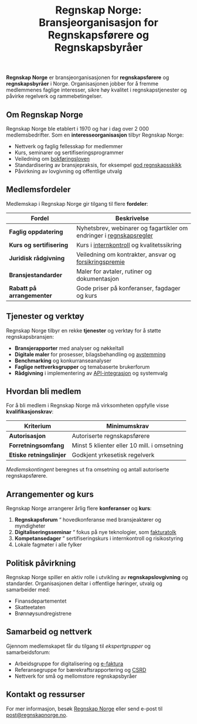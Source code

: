 ﻿---
title: "Regnskap Norge: Bransjeorganisasjon for Regnskapsførere og Regnskapsbyråer"
seoTitle: "Regnskap Norge | Bransjeorganisasjon for regnskapsførere"
description: "Regnskap Norge er bransjeorganisasjonen for regnskapsførere og regnskapsbyråer i Norge. Organisasjonen jobber for å fremme medlemmenes faglige interesser, styrke kvaliteten i regnskapstjenester og påvirke regelverk og rammebetingelser."
summary: "Regnskap Norge er bransjeorganisasjonen for regnskapsførere og regnskapsbyråer i Norge, med kurs, rådgivning og standarder for kvalitet og etterlevelse."
---

**Regnskap Norge** er bransjeorganisasjonen for **regnskapsførere** og **regnskapsbyråer** i Norge. Organisasjonen jobber for å fremme medlemmenes faglige interesser, sikre høy kvalitet i regnskapstjenester og påvirke regelverk og rammebetingelser.

## Om Regnskap Norge

Regnskap Norge ble etablert i 1970 og har i dag over 2 000 medlemsbedrifter. Som en **interesseorganisasjon** tilbyr Regnskap Norge:

* Nettverk og faglig fellesskap for medlemmer
* Kurs, seminarer og sertifiseringsprogrammer
* Veiledning om [bokføringsloven](/blogs/regnskap/hva-er-bokforingsloven "Hva er Bokføringsloven? Komplett Guide til Norsk Bokføringslovgivning")
* Standardisering av bransjepraksis, for eksempel [god regnskapsskikk](/blogs/regnskap/god-regnskapsskikk "God Regnskapsskikk - Prinsipper, Standarder og Beste Praksis i Norge")
* Påvirkning av lovgivning og offentlige utvalg

## Medlemsfordeler

Medlemskap i Regnskap Norge gir tilgang til flere **fordeler**:

| Fordel                  | Beskrivelse                                                                 |
|-------------------------|-----------------------------------------------------------------------------|
| **Faglig oppdatering**  | Nyhetsbrev, webinarer og fagartikler om endringer i [regnskapsregler](/blogs/regnskap/hva-er-regnskap "Hva er Regnskap? En Dybdeanalyse for Norge") |
| **Kurs og sertifisering** | Kurs i [internkontroll](/blogs/regnskap/hva-er-internkontroll "Hva er Internkontroll i Regnskap? Komplett Guide til Internkontrollforskriften") og kvalitetssikring |
| **Juridisk rådgivning** | Veiledning om kontrakter, ansvar og [forsikringspremie](/blogs/regnskap/forsikringspremie "Forsikringspremie - Risikostyring og Beskyttelse") |
| **Bransjestandarder**   | Maler for avtaler, rutiner og dokumentasjon                                |
| **Rabatt på arrangementer** | Gode priser på konferanser, fagdager og kurs                              |

## Tjenester og verktøy

Regnskap Norge tilbyr en rekke **tjenester** og verktøy for å støtte regnskapsbransjen:

* **Bransjerapporter** med analyser og nøkkeltall
* **Digitale maler** for prosesser, bilagsbehandling og [avstemming](/blogs/regnskap/hva-er-avstemming "Hva er Avstemming i Regnskap? Komplett Guide til Regnskapsavstemming")
* **Benchmarking** og konkurranseanalyser
* **Faglige nettverksgrupper** og temabaserte brukerforum
* **Rådgivning** i implementering av [API-integrasjon](/blogs/regnskap/api-integrasjon-automatisering-regnskap "API-integrasjon & Automatisering i Regnskap") og systemvalg

## Hvordan bli medlem

For å bli medlem i Regnskap Norge må virksomheten oppfylle visse **kvalifikasjonskrav**:

| Kriterium             | Minimumskrav                                 |
|-----------------------|----------------------------------------------|
| **Autorisasjon**      | Autoriserte regnskapsførere                  |
| **Forretningsomfang** | Minst 5 klienter eller 10 mill. i omsetning    |
| **Etiske retningslinjer** | Godkjent yrkesetisk regelverk               |

*Medlemskontingent* beregnes ut fra omsetning og antall autoriserte regnskapsførere.

## Arrangementer og kurs

Regnskap Norge arrangerer årlig flere **konferanser** og **kurs**:

1. **Regnskapsforum** “ hovedkonferanse med bransjeaktører og myndigheter  
2. **Digitaliseringsseminar** “ fokus på nye teknologier, som [fakturatolk](/blogs/regnskap/hva-er-fakturatolk "Hva er Fakturatolk? AI-basert Fakturagjenkjenning og Automatisering")  
3. **Kompetansedager** “ sertifiseringskurs i internkontroll og risikostyring  
4. Lokale fagmøter i alle fylker

## Politisk påvirkning

Regnskap Norge spiller en aktiv rolle i utvikling av **regnskapslovgivning** og standarder. Organisasjonen deltar i offentlige høringer, utvalg og samarbeider med:

* Finansdepartementet  
* Skatteetaten  
* Brønnøysundregistrene  

## Samarbeid og nettverk

Gjennom medlemskapet får du tilgang til _ekspertgrupper_ og samarbeidsforum:

* Arbeidsgruppe for digitalisering og [e-faktura](/blogs/regnskap/hva-er-elektronisk-fakturering "Hva er Elektronisk Fakturering? Komplett Guide til E-faktura og Digitale Fakturaløsninger")  
* Referansegruppe for bærekraftsrapportering og [CSRD](/blogs/regnskap/hva-er-csrd "Hva er CSRD? Guide til Corporate Sustainability Reporting Directive")  
* Nettverk for små og mellomstore regnskapsbyråer  

## Kontakt og ressurser

For mer informasjon, besøk [Regnskap Norge](https://www.regnskapnorge.no) eller send e-post til post@regnskapnorge.no.










